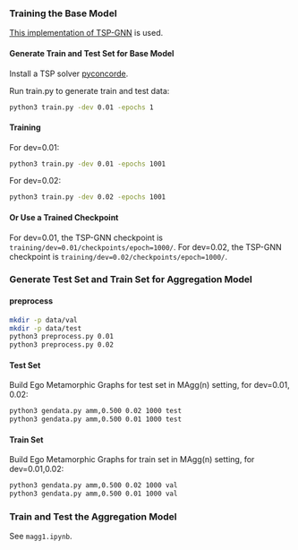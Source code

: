### Training the Base Model
[This implementation of TSP-GNN](https://github.com/machine-reasoning-ufrgs/TSP-GNN) is used.

#### Generate Train and Test Set for Base Model
Install a TSP solver [pyconcorde](https://github.com/jvkersch/pyconcorde).

Run train.py to generate train and test data:
```bash
python3 train.py -dev 0.01 -epochs 1
```

#### Training
For dev=0.01:
```bash
python3 train.py -dev 0.01 -epochs 1001
```
For dev=0.02:
```bash
python3 train.py -dev 0.02 -epochs 1001
```

#### Or Use a Trained Checkpoint
For dev=0.01, the TSP-GNN checkpoint is `training/dev=0.01/checkpoints/epoch=1000/`.
For dev=0.02, the TSP-GNN checkpoint is `training/dev=0.02/checkpoints/epoch=1000/`.

### Generate Test Set and Train Set for Aggregation Model

#### preprocess
```bash
mkdir -p data/val
mkdir -p data/test
python3 preprocess.py 0.01
python3 preprocess.py 0.02
```

#### Test Set
Build Ego Metamorphic Graphs for test set in MAgg(n) setting, for dev=0.01, 0.02:
```bash
python3 gendata.py amm,0.500 0.02 1000 test
python3 gendata.py amm,0.500 0.01 1000 test
```

#### Train Set
Build Ego Metamorphic Graphs for train set in MAgg(n) setting, for dev=0.01,0.02:
```bash
python3 gendata.py amm,0.500 0.02 1000 val
python3 gendata.py amm,0.500 0.01 1000 val
```

### Train and Test the Aggregation Model
See `magg1.ipynb`.